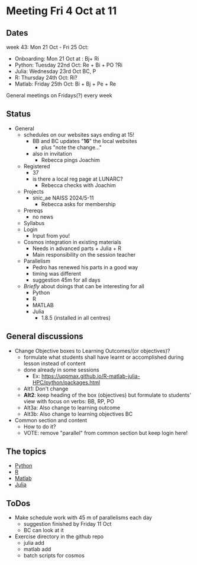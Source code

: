 # Meeting Fri 4 Oct at 11

## Dates

week 43: Mon 21 Oct - Fri 25 Oct:

- Onboarding: Mon 21 Oct at : Bj+ Ri
- Python: Tuesday 22nd Oct: Re + Bi + PO ?Ri
- Julia: Wednesday 23rd Oct BC, P
- R: Thursday 24th Oct: Ri?
- Matlab: Friday 25th Oct: Bi + Bj + Pe + Re

General meetings on Fridays(?) every week

## Status

- General
    - schedules on our websites says ending at 15!
        - BB and BC updates "**16**" the local websites
            - plus "note the change..."
        - also in invitation
            - Rebecca pings Joachim
    - Registered
        - 37
        - is there a local reg page at LUNARC?
            - Rebecca checks with Joachim
    - Projects
        - snic_ae NAISS 2024/5-11
            - Rebecca asks for membership
    - Prereqs
        - no news
    - Syllabus
    - Login
        - Input from you!
    - Cosmos integration in existing materials
        - Needs in advanced parts + Julia + R
        - Main responsibility on the session teacher
    - Parallelism
        - Pedro has renewed his parts in a good way
        - timing was different
        - suggestion 45m for all days
    - *Briefly* about doings that can be interesting for all
        - Python
        - R
        - MATLAB
        - Julia
            - 1.8.5 (installed in all centres)

## General discussions

- Change Objective boxes to Learning Outcomes/(or objectives)?
    - formulate what students shall have learnt or accomplished during lesson instead of content
    - done already in some sessions
        - Ex: <https://uppmax.github.io/R-matlab-julia-HPC/python/packages.html>
    - Alt1: Don't change
    - **Alt2**: keep heading of the box (objectives) but formulate to students' view with focus on verbs: BB, RP, PO
    - Alt3a: Also change to learning outcome
    - Alt3b: Also change to learning objectives BC
- Common section and content
    - How to do it?
    - VOTE: remove "parallel" from common section but keep login here!

## The topics

- [Python](https://hackmd.io/o_b5yHAJRBeQfTbNvYOK2A#)
- [R](https://hackmd.io/gV_gdctHQPWz6eElFWfq6Q#)
- [Matlab](https://hackmd.io/RTujs9MnS0ehsGD7ufNBfA#)
- [Julia](https://hackmd.io/ERX9FIgyR_6wDbmcqi_8HA#)

## ToDos

- Make schedule work with 45 m of parallelisms each day
    - suggestion finished by Friday 11 Oct
    - BC can look at it
- Exercise directory in the github repo
    - julia add
    - matlab add
    - batch scripts for cosmos
